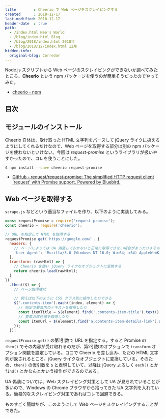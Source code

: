 ```yaml
---
title        : Cheerio で Web ページをスクレイピングする
created      : 2018-12-17
last-modified: 2018-12-17
header-date  : true
path:
  - /index.html Neo's World
  - /blog/index.html Blog
  - /blog/2018/index.html 2018年
  - /blog/2018/12/index.html 12月
hidden-info:
  original-blog: Corredor
---
```


Node.js スクリプトから Web ページのスクレイピングができないか調べてみたところ、__Cheerio__ という npm パッケージを使うのが簡単そうだったのでやってみた。

- [cheerio - npm](https://www.npmjs.com/package/cheerio)

## 目次

## モジュールのインストール

Cheerio 自体は、受け取った HTML 文字列をパースして jQuery ライクに扱えるようにしてくれるだけなので、Web ページを取得する部分は別の npm パッケージを使わないといけない。今回は _request-promise_ というライブラリが扱いやすかったので、コレを使うことにした。

```bash
$ npm install --save cheerio request-promise
```

- [GitHub - request/request-promise: The simplified HTTP request client 'request' with Promise support. Powered by Bluebird.](https://github.com/request/request-promise)

## Web ページを取得する

`scrape.js` などという適当なファイルを作り、以下のように実装してみる。

```javascript
const requestPromise = require('request-promise');
const cheerio = require('cheerio');

// URL を指定して HTML を取得する
requestPromise.get('https://google.com/', {
  headers: {
    // ページによっては UA 偽装しておかないと正常に取得できない場合があったりするので、適当に Windows Chrome の UA 文字列を差し込んだりしておく
    'User-Agent': 'Mozilla/5.0 (Windows NT 10.0; Win64; x64) AppleWebKit/537.36 (KHTML, like Gecko) Chrome/70.0.3538.77 Safari/537.36'
  },
  transform: (rawHtml) => {
    // Cheerio を使い jQuery ライクなオブジェクトに変換する
    return cheerio.load(rawHtml);
  }
})
  .then(($) => {
    // ページ取得成功
    
    // 例えば以下のように CSS クラス別に操作したりできる
    $('.contents-item').each((index, element) => {
      // 指定の要素内のテキストを取得したり
      const itemTitle = $(element).find('.contents-item-title').text();
      // 要素の属性値を取得したり
      const itemUrl = $(element).find('a.contents-item-details-link').attr('href');
    });
  });
```

`requestPromise.get()` の第1引数で URL を指定する。すると Promise の `then()` でその内容が受け取れるのだが、第2引数のオプションで `transform` オプション関数を設定している。ココで Cheerio を差し込み、ただの HTML 文字列が返されるところ、jQuery ライクなオブジェクトに変換している。そのため、`then()` の仮引数を `$` と表現していて、以降は jQuery よろしく `each()` とか `find()` とかなんとかいう操作ができるのである。

UA 偽装については、Web スクレイピング対策として UA が見られていることが多いので、Windows の Chrome ブラウザから拾ってきた UA 文字列を入れている。簡易的なスクレイピング対策であればコレで回避できる。

ものすごく簡単だが、このようにして Web ページをスクレイピングすることができた。
